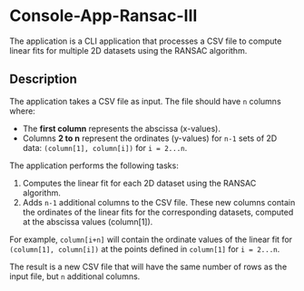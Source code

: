 # Console-App-Ransac-III

The application is a CLI application that processes a CSV file to compute linear fits for multiple 2D datasets using the RANSAC algorithm.

## Description

The application takes a CSV file as input. The file should have `n` columns where:

- The **first column** represents the abscissa (x-values).
- Columns **2 to n** represent the ordinates (y-values) for `n-1` sets of 2D data: `(column[1], column[i])` for `i = 2...n`.

The application performs the following tasks:

1. Computes the linear fit for each 2D dataset using the RANSAC algorithm.
2. Adds `n-1` additional columns to the CSV file. These new columns contain the ordinates of the linear fits for the corresponding datasets, computed at the abscissa values (column[1]).

For example, `column[i+n]` will contain the ordinate values of the linear fit for `(column[1], column[i])` at the points defined in `column[1]` for `i = 2...n`.

The result is a new CSV file that will have the same number of rows as the input file, but `n` additional columns.